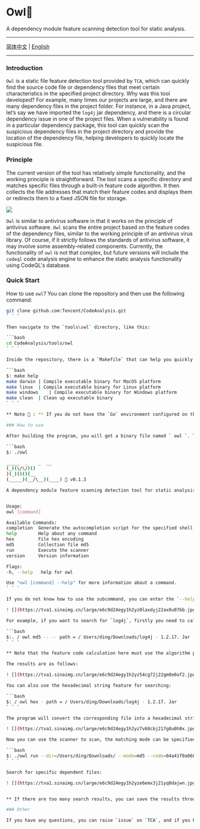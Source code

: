 # Owl🦉

A dependency module feature scanning detection tool for static analysis.

---

[简体中文](./README.md) | [English](./README_EN.md)

---

### Introduction

`Owl` is a static file feature detection tool provided by `TCA`, which can quickly find the source code file or dependency files that meet certain characteristics in the specified project directory. Why was this tool developed? For example, many times our projects are large, and there are many dependency files in the project folder. For instance, in a Java project, let’s say we have imported the `log4j` jar dependency, and there is a circular dependency issue in one of the project files. When a vulnerability is found in a particular dependency package, this tool can quickly scan the suspicious dependency files in the project directory and provide the location of the dependency file, helping developers to quickly locate the suspicious file.

### Principle

The current version of the tool has relatively simple functionality, and the working principle is straightforward. The tool scans a specific directory and matches specific files through a built-in feature code algorithm. It then collects the file addresses that match their feature codes and displays them or redirects them to a fixed JSON file for storage.

![](https://tva1.sinaimg.cn/large/e6c9d24egy1h2yz7v68cbj217g0u0h0x.jpg)

`Owl` is similar to antivirus software in that it works on the principle of antivirus software. `Owl` scans the entire project based on the feature codes of the dependency files, similar to the working principle of an antivirus virus library. Of course, if it strictly follows the standards of antivirus software, it may involve some assembly-related components. Currently, the functionality of `owl` is not that complex, but future versions will include the `codeql` code analysis engine to enhance the static analysis functionality using CodeQL's database.

### Quick Start

How to use `owl`? You can clone the repository and then use the following command:

```bash
git clone github.com:Tencent/CodeAnalysis.git
` ` `

Then navigate to the `tools\owl` directory, like this:

```bash
cd CodeAnalysis/tools/owl
` ` `

Inside the repository, there is a `Makefile` that can help you quickly build the binary file for the corresponding platform, for example:

```bash
$: make help
make darwin	| Compile executable binary for MacOS platform
make linux	| Compile executable binary for Linux platform
make windows	| Compile executable binary for Windows platform
make clean	| Clean up executable binary
` ` `

** Note 📢 : ** If you do not have the `Go` environment configured on the machine, please configure the `Go` development environment before executing the compilation. To compile into a local binary file, you need to have the knowledge of `Go` cross-compilation. If there are problems welcome to `issues`.

### How to use

After building the program, you will get a binary file named ` owl `. The following shows the execution result of ` owl `, with some subcommand parameters listed:

```bash
$: ./owl

_____  _    _  __
(_)(\/\/)()
)(_)()()(__
(_____)(__/\__)(____) 🦉 v0.1.3

A dependency module feature scanning detection tool for static analysis.


Usage:
owl [command]

Available Commands:
completion  Generate the autocompletion script for the specified shell
help        Help about any command
hex         File hex encoding
md5         Collection file md5
run         Execute the scanner
version     Version information

Flags:
-h, --help   help for owl

Use "owl [command] --help" for more information about a command.
` ` `

If you do not know how to use the subcommand, you can enter the `--help` parameter after the corresponding subcommand to get help information:

! [](https://tva1.sinaimg.cn/large/e6c9d24egy1h2yz0laxdyj22ax0u07bb.jpg)

For example, if you want to search for `log4j`, firstly you need to calculate the feature code of `log4j` using `owl`. The command is as follows:

```bash
$:. / owl md5 -- -- path = / Users/ding/Downloads/log4j - 1.2.17. Jar
` ` `

** Note that the feature code calculation here must use the algorithm provided by the `owl` program. The algorithm in `owl` is designed for handling large files using a data block-based approach to improve program execution speed. So if you use algorithms from other software, there may be issues! **

The results are as follows:

! [](https://tva1.sinaimg.cn/large/e6c9d24egy1h2yz54cg72j22gm0e0af2.jpg)

You can also use the hexadecimal string feature for searching:

```bash
$: / owl hex - path = / Users/ding/Downloads/log4j - 1.2.17. Jar
` ` `

The program will convert the corresponding file into a hexadecimal string for display, as shown in the following image:

! [](https://tva1.sinaimg.cn/large/e6c9d24egy1h2yz7v68cbj217g0u0h0x.jpg)

Now you can use the scanner to scan, the matching mode can be specified as` md5 `or` hex `, more modes may be added in the future, the command is as follows:

```bash
$: ./owl run --dir=/Users/ding/Downloads/ --mode=md5 --code=04a41f0a068986f0f73485cf507c0f40
` ` `

Search for specific dependent files:

! [](https://tva1.sinaimg.cn/large/e6c9d24egy1h2yze6emx3j21yq0dajwn.jpg)


** If there are too many search results, you can save the results through the `--out` parameter to save in a file, whose format is` json `! **

### Other

If you have any questions, you can raise `issue` on `TCA`, and if you have questions about this tool, you can add the `owl` tag on `issue` 🤝.
